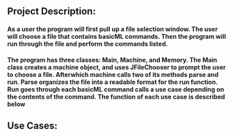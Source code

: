 ## Project Description:

#### As a user the program will first pull up a file selection window. The user will choose a file that contains basicML commands. Then the program will run through the file and perform the commands listed.

#### The program has three classes: Main, Machine, and Memory. The Main class creates a machine object, and uses JFileChooser to prompt the user to choose a file. Afterwhich machine calls two of its methods parse and run. Parse organizes the file into a readable format for the run function. Run goes through each basicML command calls a use case depending on the contents of the command. The function of each use case is described below

## Use Cases:
#### 
